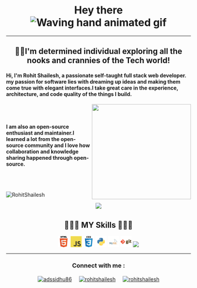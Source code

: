 <h1 align="center">  Hey there <img src="https://raw.githubusercontent.com/nixin72/nixin72/master/wave.gif" 
         alt="Waving hand animated gif"
         height="50"
         width="45" /></h1>
 <hr>
<h2  align="center">👨‍💻I'm determined individual exploring all the nooks and crannies of the Tech world!</h2>
<h4> Hi, I'm Rohit Shailesh, a passionate self-taught full stack web developer. my passion for software lies with dreaming up ideas and making them come true with elegant interfaces.I take great care in the experience, architecture, and code quality of the things I build.</h4>
<div >
<img align="right" height="260px" width="270" src="https://cdn.dribbble.com/users/1292677/screenshots/6139167/avento.gif">
</div>
<br></br>

<div align="left"  height="260px" width="270">
<h4>I am also an open-source enthusiast and maintainer.I learned a lot from the open-source community and I love how collaboration and knowledge sharing happened through open-source.</h4>
</div>      

<br></br>



<p align="left"> <img src="https://komarev.com/ghpvc/?username=RohitShailesh&label=Profile%20views&color=brightgreen&style=plastic" alt="RohitShailesh" /> </p>


<div align="center">
<img src="https://github-readme-stats.vercel.app/api?username=RohitShailesh&&show_icons=true&title_color=FFFF00&icon_color=FFC312&text_color=EEFBFB&bg_color=007CC7">
</div>
<h2 align="center">🤹🏻‍♂️ MY Skills 🤹🏻‍♂️</h2>  

<div align="center">
<code><img height="30" src="https://raw.githubusercontent.com/github/explore/80688e429a7d4ef2fca1e82350fe8e3517d3494d/topics/html/html.png"></code>
<code><img height="30" src="https://raw.githubusercontent.com/github/explore/80688e429a7d4ef2fca1e82350fe8e3517d3494d/topics/javascript/javascript.png"></code>
<code><img height="30" src="https://raw.githubusercontent.com/github/explore/80688e429a7d4ef2fca1e82350fe8e3517d3494d/topics/css/css.png"></code>
<!-- <code><img height="30" src="https://masterprograming.com/wp-content/uploads/2019/03/c-programming-e1536069688313.png"></code> -->
<!-- <code><img height="30" src="https://raw.githubusercontent.com/github/explore/80688e429a7d4ef2fca1e82350fe8e3517d3494d/topics/cpp/cpp.png"></code> -->
<code><img height="30" src="https://raw.githubusercontent.com/github/explore/80688e429a7d4ef2fca1e82350fe8e3517d3494d/topics/python/python.png"></code>
<code><img height="30" src="https://raw.githubusercontent.com/github/explore/80688e429a7d4ef2fca1e82350fe8e3517d3494d/topics/mysql/mysql.png"></code>
<code><img height="30" src="https://raw.githubusercontent.com/github/explore/80688e429a7d4ef2fca1e82350fe8e3517d3494d/topics/git/git.png"></code>
<code><img height="30" src="https://th.bing.com/th/id/OIP.c4RBIyTHaeRH08T4bp_waAHaGO?pid=ImgDet&rs=1"></code>
</div>
<hr>
<h3 align="center">Connect with me :</h3>
<p align="center">
         <a href="https://twitter.com/iam_rohitsv" target="_blank"><img align="center" src="https://img.icons8.com/cute-clipart/64/000000/twitter.png" alt="adssidhu86" height="50" width="50" /></a> &nbsp;&nbsp;&nbsp;
<a href="https://www.linkedin.com/in/rohitshailesh74/" target="_blank"><img align="center" src="https://img.icons8.com/cute-clipart/64/000000/linkedin.png" alt="rohitshailesh" height="50" width="50" /></a>&nbsp;&nbsp;&nbsp;&nbsp;
<a href="https://www.facebook.com/profile.php?id=100010002196732" target="_blank"><img align="center" src="https://img.icons8.com/cute-clipart/64/000000/facebook.png" alt="rohitshailesh" height="50" width="50" /></a>
         <a href=""
</p>
         
       
<!-- <p align="center">
  <img src="https://github.com/RohitShailesh/raw/output/github-contribution-grid-snake.svg" alt="snake"></center>
</p>
 -->

